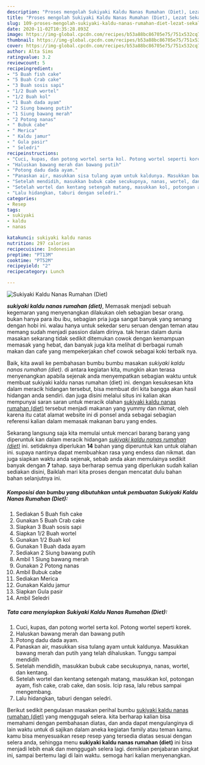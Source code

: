 ```yaml
---
description: "Proses mengolah Sukiyaki Kaldu Nanas Rumahan (Diet), Lezat Sekali"
title: "Proses mengolah Sukiyaki Kaldu Nanas Rumahan (Diet), Lezat Sekali"
slug: 109-proses-mengolah-sukiyaki-kaldu-nanas-rumahan-diet-lezat-sekali
date: 2020-11-02T10:35:28.893Z
image: https://img-global.cpcdn.com/recipes/b53a88bc86705e75/751x532cq70/sukiyaki-kaldu-nanas-rumahan-diet-foto-resep-utama.jpg
thumbnail: https://img-global.cpcdn.com/recipes/b53a88bc86705e75/751x532cq70/sukiyaki-kaldu-nanas-rumahan-diet-foto-resep-utama.jpg
cover: https://img-global.cpcdn.com/recipes/b53a88bc86705e75/751x532cq70/sukiyaki-kaldu-nanas-rumahan-diet-foto-resep-utama.jpg
author: Alta Sims
ratingvalue: 3.2
reviewcount: 5
recipeingredient:
- "5 Buah fish cake"
- "5 Buah Crab cake"
- "3 Buah sosis sapi"
- "1/2 Buah wortel"
- "1/2 Buah kol"
- "1 Buah dada ayam"
- "2 Siung bawang putih"
- "1 Siung bawang merah"
- "2 Potong nanas"
- " Bubuk cabe"
- " Merica"
- " Kaldu jamur"
- " Gula pasir"
- " Seledri"
recipeinstructions:
- "Cuci, kupas, dan potong wortel serta kol. Potong wortel seperti korek."
- "Haluskan bawang merah dan bawang putih"
- "Potong dadu dada ayam."
- "Panaskan air, masukkan sisa tulang ayam untuk kaldunya. Masukkan bawang merah dan putih yang telah dihaluskan. Tunggu sampai mendidih"
- "Setelah mendidih, masukkan bubuk cabe secukupnya, nanas, wortel, dan kentang."
- "Setelah wortel dan kentang setengah matang, masukkan kol, potongan ayam, fish cake, crab cake, dan sosis. Icip rasa, lalu rebus sampai mengembang."
- "Lalu hidangkan, taburi dengan seledri."
categories:
- Resep
tags:
- sukiyaki
- kaldu
- nanas

katakunci: sukiyaki kaldu nanas 
nutrition: 297 calories
recipecuisine: Indonesian
preptime: "PT13M"
cooktime: "PT52M"
recipeyield: "2"
recipecategory: Lunch

---
```



![Sukiyaki Kaldu Nanas Rumahan (Diet)](https://img-global.cpcdn.com/recipes/b53a88bc86705e75/751x532cq70/sukiyaki-kaldu-nanas-rumahan-diet-foto-resep-utama.jpg)

<b><i>sukiyaki kaldu nanas rumahan (diet)</i></b>, Memasak menjadi sebuah kegemaran yang menyenangkan dilakukan oleh sebagian besar orang. bukan hanya para ibu ibu, sebagian pria juga sangat banyak yang senang dengan hobi ini. walau hanya untuk sekedar seru seruan dengan teman atau memang sudah menjadi passion dalam dirinya. tak heran dalam dunia masakan sekarang tidak sedikit ditemukan cowok dengan kemampuan memasak yang hebat, dan banyak juga kita melihat di berbagai rumah makan dan cafe yang mempekerjakan chef cowok sebagai koki terbaik nya.

Baik, kita awali ke pembahasan bumbu bumbu masakan <i>sukiyaki kaldu nanas rumahan (diet)</i>. di antara kegiatan kita, mungkin akan terasa menyenangkan apabila sejenak anda menyempatkan sebagian waktu untuk membuat sukiyaki kaldu nanas rumahan (diet) ini. dengan kesuksesan kita dalam meracik hidangan tersebut, bisa membuat diri kita bangga akan hasil hidangan anda sendiri. dan juga disini melalui situs ini kalian akan mempunyai saran saran untuk meracik olahan <u>sukiyaki kaldu nanas rumahan (diet)</u> tersebut menjadi makanan yang yummy dan nikmat, oleh karena itu catat alamat website ini di ponsel anda sebagai sebagian referensi kalian dalam memasak makanan baru yang endes.




Sekarang langsung saja kita memulai untuk mencari barang barang yang diperuntuk kan dalam meracik hidangan <u><i>sukiyaki kaldu nanas rumahan (diet)</i></u> ini. setidaknya diperlukan <b>14</b> bahan yang diperuntuk kan untuk olahan ini. supaya nantinya dapat membuahkan rasa yang endess dan nikmat. dan juga siapkan waktu anda sejenak, sebab anda akan memulainya sedikit banyak dengan <b>7</b> tahap. saya berharap semua yang diperlukan sudah kalian sediakan disini, Baiklah mari kita proses dengan mencatat dulu bahan bahan selanjutnya ini.

<!--inarticleads1-->

##### Komposisi dan bumbu yang dibutuhkan untuk pembuatan Sukiyaki Kaldu Nanas Rumahan (Diet):

1. Sediakan 5 Buah fish cake
1. Gunakan 5 Buah Crab cake
1. Siapkan 3 Buah sosis sapi
1. Siapkan 1/2 Buah wortel
1. Gunakan 1/2 Buah kol
1. Gunakan 1 Buah dada ayam
1. Sediakan 2 Siung bawang putih
1. Ambil 1 Siung bawang merah
1. Gunakan 2 Potong nanas
1. Ambil  Bubuk cabe
1. Sediakan  Merica
1. Gunakan  Kaldu jamur
1. Siapkan  Gula pasir
1. Ambil  Seledri




<!--inarticleads2-->

##### Tata cara menyiapkan Sukiyaki Kaldu Nanas Rumahan (Diet):

1. Cuci, kupas, dan potong wortel serta kol. Potong wortel seperti korek.
1. Haluskan bawang merah dan bawang putih
1. Potong dadu dada ayam.
1. Panaskan air, masukkan sisa tulang ayam untuk kaldunya. Masukkan bawang merah dan putih yang telah dihaluskan. Tunggu sampai mendidih
1. Setelah mendidih, masukkan bubuk cabe secukupnya, nanas, wortel, dan kentang.
1. Setelah wortel dan kentang setengah matang, masukkan kol, potongan ayam, fish cake, crab cake, dan sosis. Icip rasa, lalu rebus sampai mengembang.
1. Lalu hidangkan, taburi dengan seledri.




Berikut sedikit pengulasan masakan perihal bumbu <u>sukiyaki kaldu nanas rumahan (diet)</u> yang menggugah selera. kita berharap kalian bisa memahami dengan pembahasan diatas, dan anda dapat mengulanginya di lain waktu untuk di sajikan dalam aneka kegiatan family atau teman kamu. kamu bisa menyesuaikan resep resep yang tersedia diatas sesuai dengan selera anda, sehingga menu <b>sukiyaki kaldu nanas rumahan (diet)</b> ini bisa menjadi lebih enak dan menggugah selera lagi. demikian penjabaran singkat ini, sampai bertemu lagi di lain waktu. semoga hari kalian menyenangkan.
